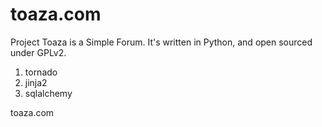 toaza.com
=========

Project Toaza is a Simple Forum. It's written in Python, and open sourced under GPLv2.

1. tornado
2. jinja2
3. sqlalchemy

toaza.com